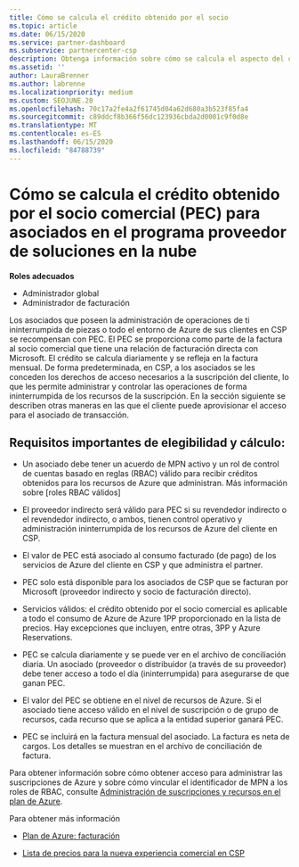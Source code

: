 ```yaml
---
title: Cómo se calcula el crédito obtenido por el socio
ms.topic: article
ms.date: 06/15/2020
ms.service: partner-dashboard
ms.subservice: partnercenter-csp
description: Obtenga información sobre cómo se calcula el aspecto del crédito de los asociados (PEC) del plan de Azure. Esto incluye los requisitos de idoneidad para asociados y proveedores indirectos.
ms.assetid: ''
author: LauraBrenner
ms.author: labrenne
ms.localizationpriority: medium
ms.custom: SEOJUNE.20
ms.openlocfilehash: 70c17a2fe4a2f61745d04a62d680a3b523f85fa4
ms.sourcegitcommit: c89ddcf8b366f56dc123936cbda2d0001c9f0d8e
ms.translationtype: MT
ms.contentlocale: es-ES
ms.lasthandoff: 06/15/2020
ms.locfileid: "84788739"
---
```

# <a name="how-partner-earned-credit-pec-is-calculated-for-partners-in-the-cloud-solution-provider-program"></a>Cómo se calcula el crédito obtenido por el socio comercial (PEC) para asociados en el programa proveedor de soluciones en la nube

**Roles adecuados**

- Administrador global
- Administrador de facturación

Los asociados que poseen la administración de operaciones de ti ininterrumpida de piezas o todo el entorno de Azure de sus clientes en CSP se recompensan con PEC. El PEC se proporciona como parte de la factura al socio comercial que tiene una relación de facturación directa con Microsoft. El crédito se calcula diariamente y se refleja en la factura mensual. De forma predeterminada, en CSP, a los asociados se les conceden los derechos de acceso necesarios a la suscripción del cliente, lo que les permite administrar y controlar las operaciones de forma ininterrumpida de los recursos de la suscripción. En la sección siguiente se describen otras maneras en las que el cliente puede aprovisionar el acceso para el asociado de transacción.


## <a name="important-eligibility-and-calculation-requirements"></a>Requisitos importantes de elegibilidad y cálculo:

- Un asociado debe tener un acuerdo de MPN activo y un rol de control de cuentas basado en reglas (RBAC) válido para recibir créditos obtenidos para los recursos de Azure que administran. Más información sobre [roles RBAC válidos]

- El proveedor indirecto será válido para PEC si su revendedor indirecto o el revendedor indirecto, o ambos, tienen control operativo y administración ininterrumpida de los recursos de Azure del cliente en CSP.

- El valor de PEC está asociado al consumo facturado (de pago) de los servicios de Azure del cliente en CSP y que administra el partner. 

- PEC solo está disponible para los asociados de CSP que se facturan por Microsoft (proveedor indirecto y socio de facturación directo).

- Servicios válidos: el crédito obtenido por el socio comercial es aplicable a todo el consumo de Azure de Azure 1PP proporcionado en la lista de precios. Hay excepciones que incluyen, entre otras, 3PP y Azure Reservations.

- PEC se calcula diariamente y se puede ver en el archivo de conciliación diaria. Un asociado (proveedor o distribuidor (a través de su proveedor) debe tener acceso a todo el día (ininterrumpida) para asegurarse de que ganan PEC.

- El valor del PEC se obtiene en el nivel de recursos de Azure. Si el asociado tiene acceso válido en el nivel de suscripción o de grupo de recursos, cada recurso que se aplica a la entidad superior ganará PEC. 

- PEC se incluirá en la factura mensual del asociado. La factura es neta de cargos. Los detalles se muestran en el archivo de conciliación de factura.

Para obtener información sobre cómo obtener acceso para administrar las suscripciones de Azure y sobre cómo vincular el identificador de MPN a los roles de RBAC, consulte [Administración de suscripciones y recursos en el plan de Azure](azure-plan-manage.md).

Para obtener más información

- [Plan de Azure: facturación](azure-plan-billing.md)

- [Lista de precios para la nueva experiencia comercial en CSP](azure-plan-price-list.md)